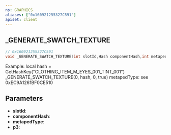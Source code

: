 ```yaml
---
ns: GRAPHICS
aliases: ["0x160921255327C591"]
apiset: client
---
```

## _GENERATE_SWATCH_TEXTURE

```c
// 0x160921255327C591
void _GENERATE_SWATCH_TEXTURE(int slotId,Hash componentHash,int metapedType,BOOL p3);
```

Example:
local hash = GetHashKey("CLOTHING_ITEM_M_EYES_001_TINT_001")
_GENERATE_SWATCH_TEXTURE(0, hash, 0, true)
metapedType: see 0xEC9A1261BF0CE510

## Parameters
* **slotId**:
* **componentHash**:
* **metapedType**:
* **p3**: